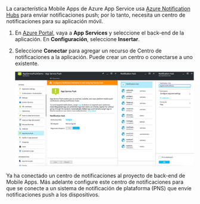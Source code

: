 La característica Mobile Apps de Azure App Service usa [Azure Notification Hubs] para enviar notificaciones push; por lo tanto, necesita un centro de notificaciones para su aplicación móvil.

1. En [Azure Portal], vaya a **App Services** y seleccione el back-end de la aplicación. En **Configuración**, seleccione **Insertar**.
2. Seleccione **Conectar** para agregar un recurso de Centro de notificaciones a la aplicación. Puede crear un centro o conectarse a uno existente.

    ![Configurar un centro](./media/app-service-mobile-create-notification-hub/configure-hub-flow.png)

Ya ha conectado un centro de notificaciones al proyecto de back-end de Mobile Apps. Más adelante configure este centro de notificaciones para que se conecte a un sistema de notificación de plataforma (PNS) que envíe notificaciones push a los dispositivos.

[Azure Portal]: https://portal.azure.com/
[Azure Notification Hubs]: https://azure.microsoft.com/documentation/articles/notification-hubs-push-notification-overview/
